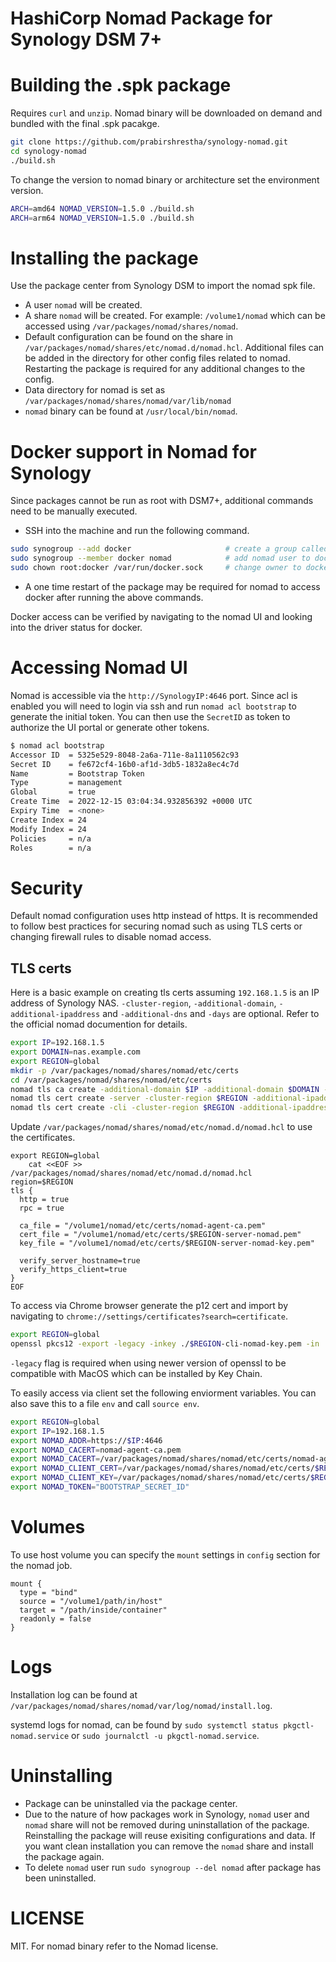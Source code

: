 # HashiCorp Nomad Package for Synology DSM 7+

# Building the .spk package

Requires `curl` and `unzip`.
Nomad binary will be downloaded on demand and bundled with the final .spk pacakge.

```bash
git clone https://github.com/prabirshrestha/synology-nomad.git
cd synology-nomad
./build.sh
```

To change the version to nomad binary or architecture set the environment version.

```bash
ARCH=amd64 NOMAD_VERSION=1.5.0 ./build.sh
ARCH=arm64 NOMAD_VERSION=1.5.0 ./build.sh
```

# Installing the package

Use the package center from Synology DSM to import the nomad spk file.
* A user `nomad` will be created.
* A share `nomad` will be created. For example: `/volume1/nomad` which can be accessed using `/var/packages/nomad/shares/nomad`.
* Default configuration can be found on the share in `/var/packages/nomad/shares/etc/nomad.d/nomad.hcl`.
  Additional files can be added in the directory for other config files related to nomad. Restarting the package is required for any additional changes to the config.
* Data directory for nomad is set as `/var/packages/nomad/shares/nomad/var/lib/nomad`
* `nomad` binary can be found at `/usr/local/bin/nomad`.

# Docker support in Nomad for Synology

Since packages cannot be run as root with DSM7+, additional commands need to be manually executed.

* SSH into the machine and run the following command.

```bash
sudo synogroup --add docker                     # create a group called docker
sudo synogroup --member docker nomad            # add nomad user to docker group
sudo chown root:docker /var/run/docker.sock     # change owner to docker group
```

* A one time restart of the package may be required for nomad to access docker after running the above commands.

Docker access can be verified by navigating to the nomad UI and looking into the driver status for docker.

# Accessing Nomad UI

Nomad is accessible via the `http://SynologyIP:4646` port. Since acl is enabled you will need to
login via ssh and run `nomad acl bootstrap` to generate the initial token. You can then use the
`SecretID` as token to authorize the UI portal or generate other tokens.

```bash
$ nomad acl bootstrap
Accessor ID  = 5325e529-8048-2a6a-711e-8a1110562c93
Secret ID    = fe672cf4-16b0-af1d-3db5-1832a8ec4c7d
Name         = Bootstrap Token
Type         = management
Global       = true
Create Time  = 2022-12-15 03:04:34.932856392 +0000 UTC
Expiry Time  = <none>
Create Index = 24
Modify Index = 24
Policies     = n/a
Roles        = n/a
```

# Security

Default nomad configuration uses http instead of https. It is recommended to follow best practices for securing nomad such as using TLS certs or changing firewall rules to disable nomad access.

## TLS certs

Here is a basic example on creating tls certs assuming `192.168.1.5` is an IP address of Synology NAS.
`-cluster-region`, `-additional-domain`, `-additional-ipaddress` and `-additional-dns` and `-days` are optional. Refer to the official nomad documention for details.

```bash
export IP=192.168.1.5
export DOMAIN=nas.example.com
export REGION=global
mkdir -p /var/packages/nomad/shares/nomad/etc/certs
cd /var/packages/nomad/shares/nomad/etc/certs
nomad tls ca create -additional-domain $IP -additional-domain $DOMAIN -days 1825
nomad tls cert create -server -cluster-region $REGION -additional-ipaddress $IP -additional-dnsname $DOMAIN -days 365
nomad tls cert create -cli -cluster-region $REGION -additional-ipaddress $IP -additional-dnsname $DOMAIN -days 365
```

Update `/var/packages/nomad/shares/nomad/etc/nomad.d/nomad.hcl` to use the certificates.

```
export REGION=global
    cat <<EOF >> /var/packages/nomad/shares/nomad/etc/nomad.d/nomad.hcl
region=$REGION
tls {
  http = true
  rpc = true

  ca_file = "/volume1/nomad/etc/certs/nomad-agent-ca.pem"
  cert_file = "/volume1/nomad/etc/certs/$REGION-server-nomad.pem"
  key_file = "/volume1/nomad/etc/certs/$REGION-server-nomad-key.pem"

  verify_server_hostname=true
  verify_https_client=true
}
EOF
```

To access via Chrome browser generate the p12 cert and import by navigating to `chrome://settings/certificates?search=certificate`.

```bash
export REGION=global
openssl pkcs12 -export -legacy -inkey ./$REGION-cli-nomad-key.pem -in ./$REGION-cli-nomad.pem -out ./$REGION-cli-nomad.p12 -passout pass:
```

`-legacy` flag is required when using newer version of openssl to be compatible with MacOS which can be installed by Key Chain.

To easily access via client set the following enviorment variables. You can also save this to a file `env` and call `source env`.

```bash
export REGION=global
export IP=192.168.1.5
export NOMAD_ADDR=https://$IP:4646
export NOMAD_CACERT=nomad-agent-ca.pem
export NOMAD_CACERT=/var/packages/nomad/shares/nomad/etc/certs/nomad-agent-ca.pem
export NOMAD_CLIENT_CERT=/var/packages/nomad/shares/nomad/etc/certs/$REGION-cli-nomad.pem
export NOMAD_CLIENT_KEY=/var/packages/nomad/shares/nomad/etc/certs/$REGION-cli-nomad-key.pem
export NOMAD_TOKEN="BOOTSTRAP_SECRET_ID"
```

# Volumes

To use host volume you can specify the `mount` settings in `config` section for the nomad job.

```
mount {
  type = "bind"
  source = "/volume1/path/in/host"
  target = "/path/inside/container"
  readonly = false
}
```

# Logs

Installation log can be found at `/var/packages/nomad/shares/nomad/var/log/nomad/install.log`.

systemd logs for nomad, can be found by `sudo systemctl status pkgctl-nomad.service` or `sudo journalctl -u pkgctl-nomad.service`.

# Uninstalling

* Package can be uninstalled via the package center.
* Due to the nature of how packages work in Synology, `nomad` user and `nomad` share will not be removed during uninstallation of the package.
 Reinstalling the package will reuse exisiting configurations and data. If you want clean installation you can remove the `nomad` share and install the package again.
* To delete `nomad` user run `sudo synogroup --del nomad` after package has been uninstalled.

# LICENSE

MIT.
For nomad binary refer to the Nomad license.
